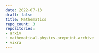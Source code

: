 ```yaml
---
date: 2022-07-13
draft: false
title: Mathematics
repo_count: 3
repositories:
- arxiv
- mathematical-physics-preprint-archive
- vixra
---
```



